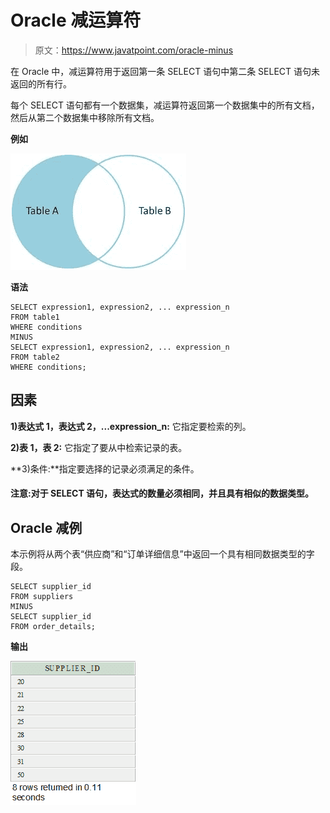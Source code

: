 # Oracle 减运算符

> 原文：<https://www.javatpoint.com/oracle-minus>

在 Oracle 中，减运算符用于返回第一条 SELECT 语句中第二条 SELECT 语句未返回的所有行。

每个 SELECT 语句都有一个数据集，减运算符返回第一个数据集中的所有文档，然后从第二个数据集中移除所有文档。

**例如**

![Oracle Minus Operator](img/e1de7351cd3caa21a9f19f962c067b1b.png)

**语法**

```
SELECT expression1, expression2, ... expression_n
FROM table1
WHERE conditions
MINUS
SELECT expression1, expression2, ... expression_n
FROM table2
WHERE conditions;

```

## 因素

**1)表达式 1，表达式 2，...expression_n:** 它指定要检索的列。

**2)表 1，表 2:** 它指定了要从中检索记录的表。

**3)条件:**指定要选择的记录必须满足的条件。

#### 注意:对于 SELECT 语句，表达式的数量必须相同，并且具有相似的数据类型。

## Oracle 减例

本示例将从两个表“供应商”和“订单详细信息”中返回一个具有相同数据类型的字段。

```
SELECT supplier_id
FROM suppliers
MINUS
SELECT supplier_id
FROM order_details;

```

**输出**

![Oracle Minus Operator 2](img/b8c1cbe2475475e931ae862c9729269e.png)